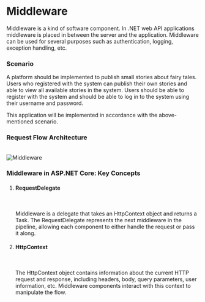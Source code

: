 <h1>Middleware</h1>
Middleware is a kind of software component. In .NET web API applications middleware is placed in between the server and the application. Middleware can be used for several purposes such as authentication, logging, exception handling, etc.

<h3>Scenario</h3>
A platform should be implemented to publish small stories about fairy tales. Users who registered with the system can publish their own stories and able to view all available stories in the system. Users should be able to register with the system and should be able to log in to the system using their username and password.

This application will be implemented in accordance with the above-mentioned scenario.


<h3>Request Flow Architecture</h3>
<br/>
<img src="https://github.com/user-attachments/assets/3ec567d5-c871-4588-b099-05bec55aa13c" alt= "Middleware"/>

<br/>
<h3>Middleware in ASP.NET Core: Key Concepts</h3>
<ol>
  <li>
    <h4>
      RequestDelegate
    </h4>
    <br/>
    <p>Middleware is a delegate that takes an HttpContext object and returns a Task. The RequestDelegate represents the next middleware in the pipeline, allowing each component to either handle the request or pass it along.</p>
  </li>
   <li>
    <h4>
      HttpContext
    </h4>
    <br/>
    <p>The HttpContext object contains information about the current HTTP request and response, including headers, body, query parameters, user information, etc. Middleware components interact with this context to manipulate the flow.</p>
  </li>
</ol>

